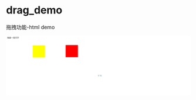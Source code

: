 # drag_demo
拖拽功能-html demo


![](https://github.com/dL-hx/PicgoData/blob/master/drag_demo/%E6%8B%96%E6%8B%BD.png?raw=true)
